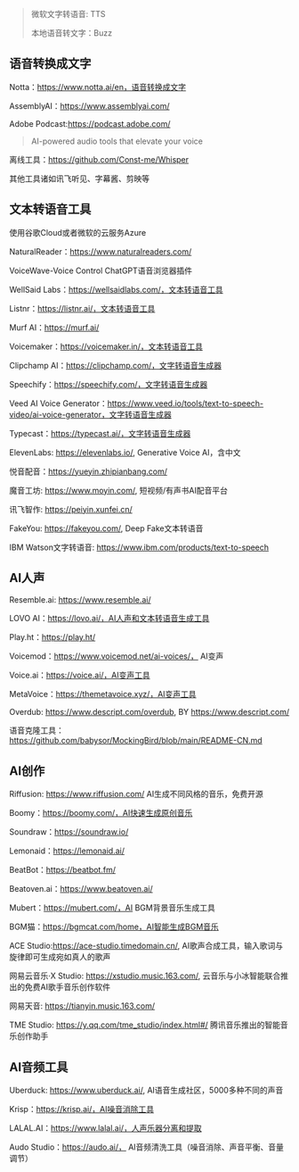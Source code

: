 > 微软文字转语音: TTS
>
> 本地语音转文字：Buzz

## 语音转换成文字

Notta：https://www.notta.ai/en，语音转换成文字

AssemblyAI：https://www.assemblyai.com/

Adobe Podcast:https://podcast.adobe.com/

> AI-powered audio tools that elevate your voice

离线工具：https://github.com/Const-me/Whisper

其他工具诸如讯飞听见、字幕酱、剪映等

## 文本转语音工具

使用谷歌Cloud或者微软的云服务Azure

NaturalReader：https://www.naturalreaders.com/

VoiceWave-Voice Control ChatGPT语音浏览器插件

WellSaid Labs：https://wellsaidlabs.com/，文本转语音工具

Listnr：https://listnr.ai/，文本转语音工具

Murf AI：https://murf.ai/

Voicemaker：https://voicemaker.in/，文本转语音工具

Clipchamp AI：https://clipchamp.com/，文字转语音生成器

Speechify：https://speechify.com/，文字转语音生成器

Veed AI Voice Generator：https://www.veed.io/tools/text-to-speech-video/ai-voice-generator，文字转语音生成器

Typecast：https://typecast.ai/，文字转语音生成器

ElevenLabs: https://elevenlabs.io/, Generative Voice AI，含中文

悦音配音：https://yueyin.zhipianbang.com/

魔音工坊: https://www.moyin.com/,  短视频/有声书AI配音平台

讯飞智作: https://peiyin.xunfei.cn/

FakeYou: https://fakeyou.com/, Deep Fake文本转语音

IBM Watson文字转语音: https://www.ibm.com/products/text-to-speech

## AI人声

Resemble.ai: https://www.resemble.ai/

LOVO AI：https://lovo.ai/，AI人声和文本转语音生成工具

Play.ht：https://play.ht/

Voicemod：https://www.voicemod.net/ai-voices/， AI变声

Voice.ai：https://voice.ai/，AI变声工具

MetaVoice：https://themetavoice.xyz/，AI变声工具

Overdub: https://www.descript.com/overdub, BY https://www.descript.com/

语音克隆工具：https://github.com/babysor/MockingBird/blob/main/README-CN.md

## AI创作

Riffusion: https://www.riffusion.com/  AI生成不同风格的音乐，免费开源

Boomy：https://boomy.com/，AI快速生成原创音乐

Soundraw：https://soundraw.io/

Lemonaid：https://lemonaid.ai/

BeatBot：https://beatbot.fm/

Beatoven.ai：https://www.beatoven.ai/

Mubert：https://mubert.com/，AI BGM背景音乐生成工具

BGM猫：https://bgmcat.com/home，AI智能生成BGM音乐

ACE Studio:https://ace-studio.timedomain.cn/, AI歌声合成工具，输入歌词与旋律即可生成宛如真人的歌声

网易云音乐·X Studio: https://xstudio.music.163.com/, 云音乐与小冰智能联合推出的免费AI歌手音乐创作软件

网易天音: https://tianyin.music.163.com/

TME Studio: https://y.qq.com/tme_studio/index.html#/ 腾讯音乐推出的智能音乐创作助手

## AI音频工具

Uberduck: https://www.uberduck.ai/, AI语音生成社区，5000多种不同的声音

Krisp：https://krisp.ai/，AI噪音消除工具

LALAL.AI：https://www.lalal.ai/，人声乐器分离和提取

Audo Studio：https://audo.ai/， AI音频清洗工具（噪音消除、声音平衡、音量调节）

